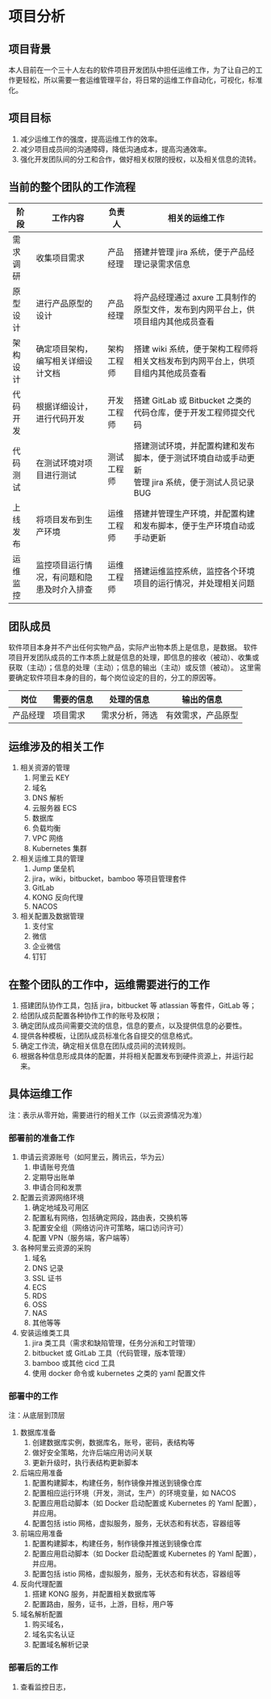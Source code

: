 # 项目分析

## 项目背景

本人目前在一个三十人左右的软件项目开发团队中担任运维工作，为了让自己的工作更轻松，所以需要一套运维管理平台，将日常的运维工作自动化，可视化，标准化。

## 项目目标

1. 减少运维工作的强度，提高运维工作的效率。
2. 减少项目成员间的沟通障碍，降低沟通成本，提高沟通效率。
3. 强化开发团队间的分工和合作，做好相关权限的授权，以及相关信息的流转。

## 当前的整个团队的工作流程

| 阶段     | 工作内容                                   | 负责人     | 相关的运维工作                                                                                         |
| -------- | ------------------------------------------ | ---------- | ------------------------------------------------------------------------------------------------------ |
| 需求调研 | 收集项目需求                               | 产品经理   | 搭建并管理 jira 系统，便于产品经理记录需求信息                                                         |
| 原型设计 | 进行产品原型的设计                         | 产品经理   | 将产品经理通过 axure 工具制作的原型文件，发布到内网平台上，供项目组内其他成员查看                      |
| 架构设计 | 确定项目架构，编写相关详细设计文档         | 架构工程师 | 搭建 wiki 系统，便于架构工程师将相关文档发布到内网平台上，供项目组内其他成员查看                       |
| 代码开发 | 根据详细设计，进行代码开发                 | 开发工程师 | 搭建 GitLab 或 Bitbucket 之类的代码仓库，便于开发工程师提交代码                                        |
| 代码测试 | 在测试环境对项目进行测试                   | 测试工程师 | 搭建测试环境，并配置构建和发布脚本，便于测试环境自动或手动更新<br>管理 jira 系统，便于测试人员记录 BUG |
| 上线发布 | 将项目发布到生产环境                       | 运维工程师 | 搭建并管理生产环境，并配置构建和发布脚本，便于生产环境自动或手动更新                                   |
| 运维监控 | 监控项目运行情况，有问题和隐患及时介入排查 | 运维工程师 | 搭建运维监控系统，监控各个环境项目的运行情况，并处理相关问题                                           |

## 团队成员

软件项目本身并不产出任何实物产品，实际产出物本质上是信息，是数据。
软件项目开发团队成员的工作本质上就是信息的处理，即信息的接收（被动）、收集或获取（主动）；信息的处理（主动）；信息的输出（主动）或反馈（被动）。
这里需要确定软件项目本身的目的，每个岗位设定的目的，分工的原因等。

| 岗位     | 需要的信息 | 处理的信息     | 输出的信息         |
| -------- | ---------- | -------------- | ------------------ |
| 产品经理 | 项目需求   | 需求分析，筛选 | 有效需求，产品原型 |

## 运维涉及的相关工作

1. 相关资源的管理
   1. 阿里云 KEY
   2. 域名
   3. DNS 解析
   4. 云服务器 ECS
   5. 数据库
   6. 负载均衡
   7. VPC 网络
   8. Kubernetes 集群
2. 相关运维工具的管理
   1. Jump 堡垒机
   2. jira，wiki，bitbucket，bamboo 等项目管理套件
   3. GitLab
   4. KONG 反向代理
   5. NACOS
3. 相关配置及数据管理
   1. 支付宝
   2. 微信
   3. 企业微信
   4. 钉钉

## 在整个团队的工作中，运维需要进行的工作

1. 搭建团队协作工具，包括 jira，bitbucket 等 atlassian 等套件，GitLab 等；
2. 给团队成员配置各种协作工作的账号及权限；
3. 确定团队成员间需要交流的信息，信息的要点，以及提供信息的必要性。
4. 提供各种模板，让团队成员标准化各自提交的信息格式。
5. 确定工作流，确定相关信息在团队成员间的流转规则。
6. 根据各种信息形成具体的配置，并将相关配置发布到硬件资源上，并运行起来。

## 具体运维工作

注：表示从零开始，需要进行的相关工作（以云资源情况为准）

### 部署前的准备工作

1. 申请云资源账号（如阿里云，腾讯云，华为云）
   1. 申请账号充值
   2. 定期导出账单
   3. 申请合同和发票
2. 配置云资源网络环境
   1. 确定地域及可用区
   2. 配置私有网络，包括确定网段，路由表，交换机等
   3. 配置安全组（网络访问许可策略，端口访问许可）
   4. 配置 VPN（服务端，客户端等）
3. 各种阿里云资源的采购
   1. 域名
   2. DNS 记录
   3. SSL 证书
   4. ECS
   5. RDS
   6. OSS
   7. NAS
   8. 其他等等
4. 安装运维类工具
   1. jira 类工具（需求和缺陷管理，任务分派和工时管理）
   2. bitbucket 或 GitLab 工具（代码管理，版本管理）
   3. bamboo 或其他 cicd 工具
   4. 使用 docker 命令或 kubernetes 之类的 yaml 配置文件

### 部署中的工作

注：从底层到顶层

1. 数据库准备
   1. 创建数据库实例，数据库名，账号，密码，表结构等
   2. 做好安全策略，允许后端应用访问关联
   3. 更新升级时，执行表结构更新脚本
2. 后端应用准备
   1. 配置构建脚本，构建任务，制作镜像并推送到镜像仓库
   2. 配置相应运行环境（开发，测试，生产）的环境变量，如 NACOS
   3. 配置应用启动脚本（如 Docker 启动配置或 Kubernetes 的 Yaml 配置），并应用。
   4. 配置包括 istio 网格，虚拟服务，服务，无状态和有状态，容器组等
3. 前端应用准备
   1. 配置构建脚本，构建任务，制作镜像并推送到镜像仓库
   2. 配置应用启动脚本（如 Docker 启动配置或 Kubernetes 的 Yaml 配置），并应用。
   3. 配置包括 istio 网格，虚拟服务，服务，无状态和有状态，容器组等
4. 反向代理配置
   1. 搭建 KONG 服务，并配置相关数据库等
   2. 配置路由，服务，证书，上游，目标，用户等
5. 域名解析配置
   1. 购买域名，
   2. 域名实名认证
   3. 配置域名解析记录

### 部署后的工作

1. 查看监控日志，
